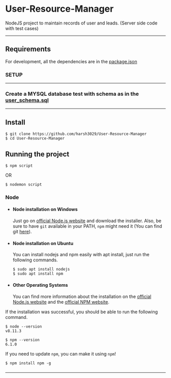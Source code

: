 # User-Resource-Manager
NodeJS project to maintain records of user and leads. (Server side code with test cases)

---
## Requirements

For development, all the dependencies are in the [package.json](https://github.com/harsh3029/User-Resource-Manager/blob/main/package.json)

### SETUP 
---
### Create a MYSQL database test with schema as in the [user_schema.sql](https://github.com/harsh3029/User-Resource-Manager/blob/main/user_schema.sql)

---

## Install

    $ git clone https://github.com/harsh3029/User-Resource-Manager
    $ cd User-Resource-Manager
    

## Running the project

    $ npm script 

OR    

    $ nodemon script



### Node
- #### Node installation on Windows

  Just go on [official Node.js website](https://nodejs.org/) and download the installer.
Also, be sure to have `git` available in your PATH, `npm` might need it (You can find git [here](https://git-scm.com/)).

- #### Node installation on Ubuntu

  You can install nodejs and npm easily with apt install, just run the following commands.

      $ sudo apt install nodejs
      $ sudo apt install npm

- #### Other Operating Systems
  You can find more information about the installation on the [official Node.js website](https://nodejs.org/) and the [official NPM website](https://npmjs.org/).

If the installation was successful, you should be able to run the following command.

    $ node --version
    v8.11.3

    $ npm --version
    6.1.0

If you need to update `npm`, you can make it using `npm`! 

    $ npm install npm -g

###

---






